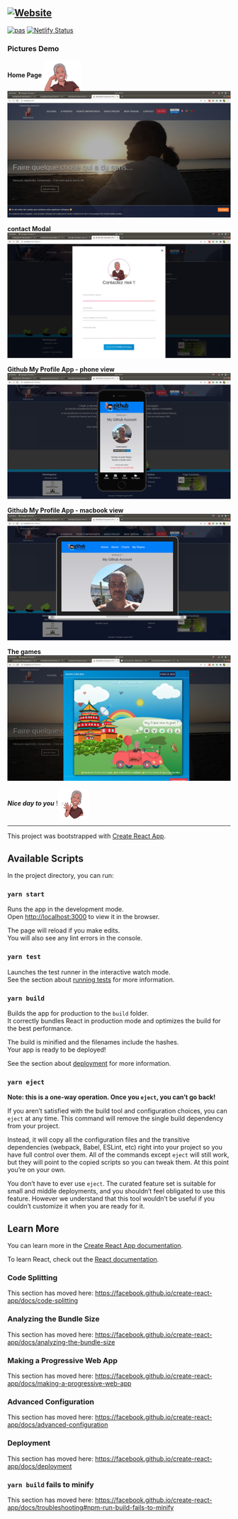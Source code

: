 [![Website](https://i.imgur.com/xSu6S5v.png)](https://rodolphe-augusto.fr)
---
[![pas](https://img.shields.io/static/v1?&message=ProgressiveApp.Store&color=74b9ff&style=flat&label=Follow%20Portfolio%20developpeur%20at)](https://progressiveapp.store/pwa/Portfolio-developpeur)
[![Netlify Status](https://api.netlify.com/api/v1/badges/4e181ec8-7f90-4593-ba75-527a919eee07/deploy-status)](https://app.netlify.com/sites/rodolphe-augusto/deploys)


### Pictures Demo

**Home Page**
<img align="center" height="70px" alt="rodolphe37 Github Stats" src="demo/me-2.jpg" />
![Accueil](demo/portfolio1.jpg)

**contact Modal**
![Contact](demo/portfolio19.jpg)

**Github My Profile App - phone view**
![Phone-View](demo/portfolio21.jpg)

**Github My Profile App - macbook view**
![Macbook-view](demo/portfolio22.jpg)

**The games**
![Games](demo/portfolio23.jpg)

***Nice day to you***
!<img align="center" height="70px" alt="rodolphe37 Github Stats" src="demo/perso-5b.png" />

---

This project was bootstrapped with [Create React App](https://github.com/facebook/create-react-app).

## Available Scripts

In the project directory, you can run:

### `yarn start`

Runs the app in the development mode.<br />
Open [http://localhost:3000](http://localhost:3000) to view it in the browser.

The page will reload if you make edits.<br />
You will also see any lint errors in the console.

### `yarn test`

Launches the test runner in the interactive watch mode.<br />
See the section about [running tests](https://facebook.github.io/create-react-app/docs/running-tests) for more information.

### `yarn build`

Builds the app for production to the `build` folder.<br />
It correctly bundles React in production mode and optimizes the build for the best performance.

The build is minified and the filenames include the hashes.<br />
Your app is ready to be deployed!

See the section about [deployment](https://facebook.github.io/create-react-app/docs/deployment) for more information.

### `yarn eject`

**Note: this is a one-way operation. Once you `eject`, you can’t go back!**

If you aren’t satisfied with the build tool and configuration choices, you can `eject` at any time. This command will remove the single build dependency from your project.

Instead, it will copy all the configuration files and the transitive dependencies (webpack, Babel, ESLint, etc) right into your project so you have full control over them. All of the commands except `eject` will still work, but they will point to the copied scripts so you can tweak them. At this point you’re on your own.

You don’t have to ever use `eject`. The curated feature set is suitable for small and middle deployments, and you shouldn’t feel obligated to use this feature. However we understand that this tool wouldn’t be useful if you couldn’t customize it when you are ready for it.

## Learn More

You can learn more in the [Create React App documentation](https://facebook.github.io/create-react-app/docs/getting-started).

To learn React, check out the [React documentation](https://reactjs.org/).

### Code Splitting

This section has moved here: https://facebook.github.io/create-react-app/docs/code-splitting

### Analyzing the Bundle Size

This section has moved here: https://facebook.github.io/create-react-app/docs/analyzing-the-bundle-size

### Making a Progressive Web App

This section has moved here: https://facebook.github.io/create-react-app/docs/making-a-progressive-web-app

### Advanced Configuration

This section has moved here: https://facebook.github.io/create-react-app/docs/advanced-configuration

### Deployment

This section has moved here: https://facebook.github.io/create-react-app/docs/deployment

### `yarn build` fails to minify

This section has moved here: https://facebook.github.io/create-react-app/docs/troubleshooting#npm-run-build-fails-to-minify
